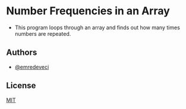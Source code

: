 # Number Frequencies in an Array

- This program loops through an array and finds out how many times numbers are repeated.
## Authors

- [@emredeveci](https://github.com/emredeveci)


## License

[MIT](https://choosealicense.com/licenses/mit/)

